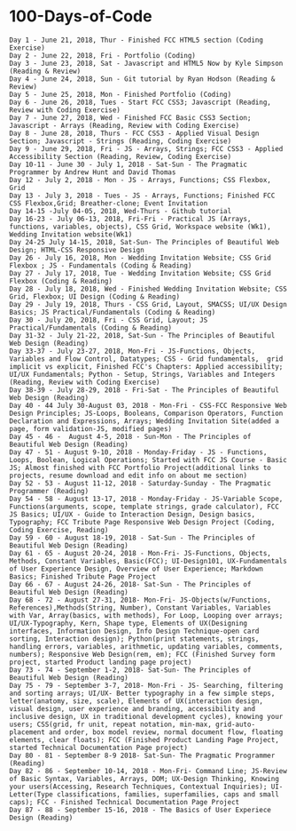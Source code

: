 # 100-Days-of-Code

	Day 1 - June 21, 2018, Thur - Finished FCC HTML5 section (Coding Exercise)
	Day 2 - June 22, 2018, Fri - Portfolio (Coding)
	Day 3 - June 23, 2018, Sat - Javascript and HTML5 Now by Kyle Simpson (Reading & Review)
	Day 4 - June 24, 2018, Sun - Git tutorial by Ryan Hodson (Reading & Review)
	Day 5 - June 25, 2018, Mon - Finished Portfolio (Coding)
	Day 6 - June 26, 2018, Tues - Start FCC CSS3; Javascript (Reading, Review with Coding Exercise)
	Day 7 - June 27, 2018, Wed - Finished FCC Basic CSS3 Section; Javascript - Arrays (Reading, Review with Coding Exercise)
  	Day 8 - June 28, 2018, Thurs - FCC CSS3 - Applied Visual Design Section; Javascript - Strings (Reading, Coding Exercise)
	Day 9 - June 29, 2018, Fri - JS - Arrays, Strings; FCC CSS3 - Applied Accessibility Section (Reading, Review, Coding Exercise) 
	Day 10-11 - June 30 - July 1, 2018 - Sat-Sun - The Pragmatic Programmer by Andrew Hunt and David Thomas 
	Day 12 - July 2, 2018 - Mon - JS - Arrays, Functions; CSS Flexbox, Grid
	Day 13 - July 3, 2018 - Tues - JS - Arrays, Functions; Finished FCC CSS Flexbox,Grid; Breather-clone; Event Invitation
	Day 14-15 -July 04-05, 2018, Wed-Thurs - Github tutorial
	Day 16-23 - July 06-13, 2018, Fri-Fri - Practical JS (Arrays, functions, variables, objects), CSS Grid, Workspace website (Wk1), Wedding Invitation website(Wk1)                    												
	Day 24-25 July 14-15, 2018, Sat-Sun- The Principles of Beautiful Web Design; HTML-CSS Responsive Design
	Day 26 - July 16, 2018, Mon - Wedding Invitation Website; CSS Grid Flexbox ; JS - Fundamentals (Coding & Reading) 
	Day 27 - July 17, 2018, Tue - Wedding Invitation Website; CSS Grid Flexbox (Coding & Reading)
	Day 28 - July 18, 2018, Wed - Finished Wedding Invitation Website; CSS Grid, Flexbox; UI Design (Coding & Reading)
	Day 29 - July 19, 2018, Thurs - CSS Grid, Layout, SMACSS; UI/UX Design Basics; JS Practical/Fundamentals (Coding & Reading)
	Day 30 - July 20, 2018, Fri - CSS Grid, Layout; JS Practical/Fundamentals (Coding & Reading)
	Day 31-32 - July 21-22, 2018, Sat-Sun - The Principles of Beautiful Web Design (Reading)
	Day 33-37 - July 23-27, 2018, Mon-Fri - JS-Functions, Objects, Variables and Flow Control, Datatypes; CSS - Grid fundamentals, 	grid implicit vs explicit, Finished FCC's Chapters: Applied accessibility; UI/UX Fundamentals; Python - Setup, Strings, Variables and Integers (Reading, Review with Coding Exercise)
	Day 38-39 - July 28-29, 2018 - Fri-Sat - The Principles of Beautiful Web Design (Reading)
	Day 40 - 44 July 30-August 03, 2018 - Mon-Fri - CSS-FCC Responsive Web Design Principles; JS-Loops, Booleans, Comparison Operators, Function Declaration and Expressions, Arrays; Wedding Invitation Site(added a page, form validation-JS, modified pages) 
	Day 45 - 46 -  August 4-5, 2018 - Sun-Mon - The Principles of Beautiful Web Design (Reading)
	Day 47 - 51 - August 9-10, 2018 - Monday-Friday - JS - Functions, Loops, Boolean, Logical Operations; Started with FCC JS Course - Basic JS; Almost finished with FCC Portfolio Project(additional links to projects, resume download and edit info on about me section)
	Day 52 - 53 - August 11-12, 2018 - Saturday-Sunday - The Pragmatic Programmer (Reading)
	Day 54 - 58 - August 13-17, 2018 - Monday-Friday - JS-Variable Scope, Functions(arguments, scope, template strings, grade calculator), FCC JS Basics; UI/UX - Guide to Interaction Design, Design basics, Typography; FCC Tribute Page Responsive Web Design Project (Coding, Coding Exercise, Reading)
	Day 59 - 60 - August 18-19, 2018 - Sat-Sun - The Principles of Beautiful Web Design (Reading)
	Day 61 - 65 - August 20-24, 2018 - Mon-Fri- JS-Functions, Objects, Methods, Constant Variables, Basic(FCC); UI-Design101, UX-Fundamentals of User Experience Design, Overview of User Experience; Markdown Basics; Finished Tribute Page Project
	Day 66 - 67 - August 24-26, 2018- Sat-Sun - The Principles of Beautiful Web Design (Reading)
	Day 68 - 72 - August 27-31, 2018- Mon-Fri- JS-Objects(w/Functions, References),Methods(String, Number), Constant Variables, Variables with Var, Array(basics, with methods), For Loop, Looping over arrays; UI/UX-Typography, Kern, Shape type, Elements of UX(Designing interfaces, Information Design, Info Design Technique-open card sorting, Interaction design); Python(print statements, strings, handling errors, variables, arithmetic, updating variables, comments, numbers); Responsive Web Design(rem, em); FCC (Finished Survey form project, started Product landing page project)
	Day 73 - 74 - September 1-2, 2018- Sat-Sun- The Principles of Beautiful Web Design (Reading)
	Day 75 - 79 - September 3-7, 2018- Mon-Fri - JS- Searching, filtering and sorting arrays; UI/UX- Better typography in a few simple steps, letter(anatomy, size, scale), Elements of UX(interaction design, visual design, user experience and branding, accessibility and inclusive design, UX in traditional development cycles), knowing your users; CSS(grid, fr unit, repeat notation, min-max, grid-auto-placement and order, box model review, normal document flow, floating elements, clear floats); FCC (Finished Product Landing Page Project, started Technical Documentation Page project)
	Day 80 - 81 - September 8-9 2018- Sat-Sun- The Pragmatic Programmer (Reading)
	Day 82 - 86 - September 10-14, 2018 - Mon-Fri- Command Line; JS-Review of Basic Syntax, Variables, Arrays, DOM; UX-Design Thinking, Knowing your users(Accessing, Research Techniques, Contextual Inquiries); UI-Letter(Type classifications, families, superfamilies, caps and small caps); FCC - Finished Technical Documentation Page Project
	Day 87 - 88 - September 15-16, 2018 - The Basics of User Experiece Design (Reading)
